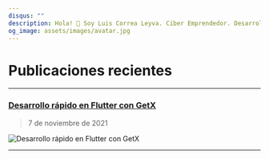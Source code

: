 ```yaml
---
disqus: ""
description: Hola! 👋 Soy Luis Correa Leyva. Ciber Emprendedor. Desarrollador de software. Siempre inventando. Estas son mis publicaciones recientes.
og_image: assets/images/avatar.jpg
---
```


# Publicaciones recientes
---

### [Desarrollo rápido en Flutter con GetX](2020/03/07/desarrollo-rápido-en-flutter-con-getx)
> 7 de noviembre de 2021

![Desarrollo rápido en Flutter con GetX](2020/03/07/desarrollo-rápido-en-flutter-con-getx/header.jpg)

---